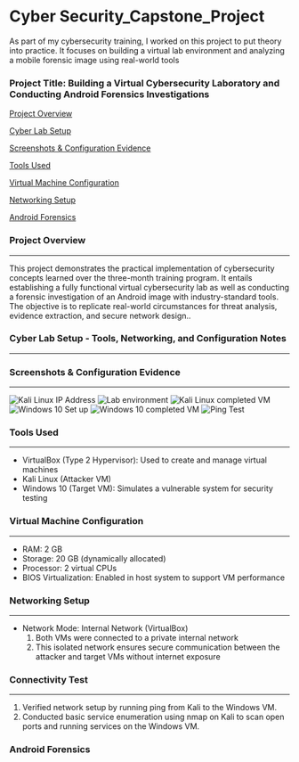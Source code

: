 # Cyber Security_Capstone_Project
As part of my cybersecurity training, I worked on this project to put theory into practice. It focuses on building a virtual lab environment and analyzing a mobile forensic image using real-world tools

### Project Title: Building a Virtual Cybersecurity Laboratory and Conducting Android Forensics Investigations

[Project Overview](#project-overview)

[Cyber Lab Setup](#Cyber-Lab-Setup)

[Screenshots & Configuration Evidence](#Screenshots-&-Configuration-Evidence)

[Tools Used](#tools-used)

[Virtual Machine Configuration](#Virtual-Machine-Configuration)

[Networking Setup](#Networking-Setup)

[Android Forensics](#Android-Forensics)

### Project Overview
---
This project demonstrates the practical implementation of cybersecurity concepts learned over the three-month training program.  It entails establishing a fully functional virtual cybersecurity lab as well as conducting a forensic investigation of an Android image with industry-standard tools.  The objective is to replicate real-world circumstances for threat analysis, evidence extraction, and secure network design..

### Cyber Lab Setup - Tools, Networking, and Configuration Notes
---
### Screenshots & Configuration Evidence
---
![Kali Linux IP Address](https://github.com/user-attachments/assets/da8346c8-346f-48c3-8764-7178e45b9dbe)
![Lab environment](https://github.com/user-attachments/assets/3ae4a9f5-0d77-4148-a645-d216f3a1d19c)
![Kali Linux completed VM](https://github.com/user-attachments/assets/fe3b7062-1f89-45b3-a8fd-2f10911d6b9b)
![Windows 10 Set up](https://github.com/user-attachments/assets/fbe11e90-1691-4922-bc01-affbc3f6b009)
![Windows 10 completed VM](https://github.com/user-attachments/assets/d8c429a4-650b-429b-89c7-038526c2e667)
![Ping Test](https://github.com/user-attachments/assets/2721d44a-f625-46e9-be76-b1f2ef5302bd)

### Tools Used
---
- VirtualBox (Type 2 Hypervisor): Used to create and manage virtual machines
- Kali Linux (Attacker VM)
- Windows 10 (Target VM): Simulates a vulnerable system for security testing

### Virtual Machine Configuration
---
- RAM: 2 GB
- Storage: 20 GB (dynamically allocated)
- Processor: 2 virtual CPUs
- BIOS Virtualization: Enabled in host system to support VM performance

### Networking Setup
---
- Network Mode: Internal Network (VirtualBox)
  1. Both VMs were connected to a private internal network
  2. This isolated network ensures secure communication between the attacker and target VMs without internet exposure
 
### Connectivity Test
---
 1. Verified network setup by running ping from Kali to the Windows VM.
 2. Conducted basic service enumeration using nmap on Kali to scan open ports and running services on the Windows VM.


### Android Forensics


